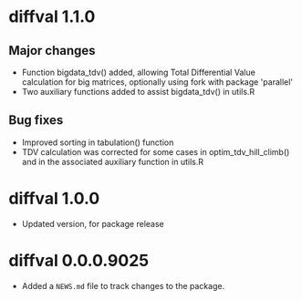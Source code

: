 # diffval 1.1.0

## Major changes

* Function bigdata_tdv() added, allowing Total Differential Value calculation
  for big matrices, optionally using fork with package 'parallel'
* Two auxiliary functions added to assist bigdata_tdv() in utils.R

## Bug fixes

* Improved sorting in tabulation() function
* TDV calculation was corrected for some cases in optim_tdv_hill_climb() and in
  the associated auxiliary function in utils.R

# diffval 1.0.0

* Updated version, for package release

# diffval 0.0.0.9025

* Added a `NEWS.md` file to track changes to the package.

